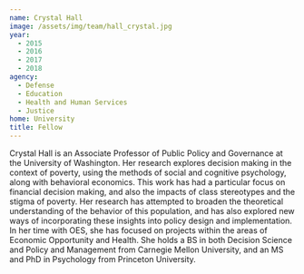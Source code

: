```yaml
---
name: Crystal Hall
image: /assets/img/team/hall_crystal.jpg
year:
  - 2015
  - 2016
  - 2017
  - 2018
agency:
  - Defense
  - Education
  - Health and Human Services
  - Justice
home: University
title: Fellow
---
```


Crystal Hall is an Associate Professor of Public Policy and Governance at the University of Washington. Her research explores decision making in the context of poverty, using the methods of social and cognitive psychology, along with behavioral economics. This work has had a particular focus on financial decision making, and also the impacts of class stereotypes and the stigma of poverty. Her research has attempted to broaden the theoretical understanding of the behavior of this population, and has also explored new ways of incorporating these insights into policy design and implementation. In her time with OES, she has focused on projects within the areas of Economic Opportunity and Health. She holds a BS in both Decision Science and Policy and Management from Carnegie Mellon University, and an MS and PhD in Psychology from Princeton University.

